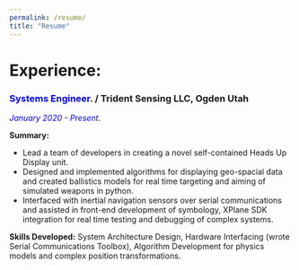 ```yaml
---
permalink: /resume/
title: "Resume"
---
```


# Experience:

### <span style="color:blue">Systems Engineer</span>. / Trident Sensing LLC, Ogden Utah
<span style="color:blue">*January 2020 - Present*</span>.

**Summary:** 
- Lead a team of developers in creating a novel self-contained Heads Up Display unit. 
- Designed and implemented algorithms for displaying geo-spacial data and created ballistics models for real time targeting and aiming of simulated weapons in python. 
- Interfaced with inertial navigation sensors over serial communications and assisted in front-end development of symbology, XPlane SDK integration for real time testing and debugging of complex systems.

**Skills Developed:** System Architecture Design, Hardware Interfacing (wrote Serial Communications Toolbox), Algorithm Development for physics models and complex position transformations.
